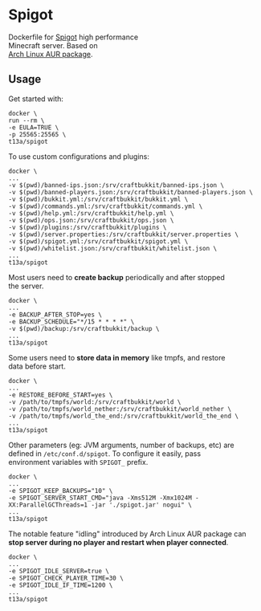 # Spigot

Dockerfile for [Spigot](https://www.spigotmc.org/) high performance  
Minecraft server. Based on  
[Arch Linux AUR package](https://aur.archlinux.org/packages/spigot/).

## Usage

Get started with:

    docker \
    run --rm \
    -e EULA=TRUE \
    -p 25565:25565 \
    t13a/spigot

To use custom configurations and plugins:

    docker \
    ...
    -v $(pwd)/banned-ips.json:/srv/craftbukkit/banned-ips.json \
    -v $(pwd)/banned-players.json:/srv/craftbukkit/banned-players.json \
    -v $(pwd)/bukkit.yml:/srv/craftbukkit/bukkit.yml \
    -v $(pwd)/commands.yml:/srv/craftbukkit/commands.yml \
    -v $(pwd)/help.yml:/srv/craftbukkit/help.yml \
    -v $(pwd)/ops.json:/srv/craftbukkit/ops.json \
    -v $(pwd)/plugins:/srv/craftbukkit/plugins \
    -v $(pwd)/server.properties:/srv/craftbukkit/server.properties \
    -v $(pwd)/spigot.yml:/srv/craftbukkit/spigot.yml \
    -v $(pwd)/whitelist.json:/srv/craftbukkit/whitelist.json \
    ...
    t13a/spigot

Most users need to **create backup** periodically and after stopped  
the server.

    docker \
    ...
    -e BACKUP_AFTER_STOP=yes \
    -e BACKUP_SCHEDULE="*/15 * * * *" \
    -v $(pwd)/backup:/srv/craftbukkit/backup \
    ...
    t13a/spigot

Some users need to **store data in memory** like tmpfs, and restore  
data before start.

    docker \
    ...
    -e RESTORE_BEFORE_START=yes \
    -v /path/to/tmpfs/world:/srv/craftbukkit/world \
    -v /path/to/tmpfs/world_nether:/srv/craftbukkit/world_nether \
    -v /path/to/tmpfs/world_the_end:/srv/craftbukkit/world_the_end \
    ...
    t13a/spigot

Other parameters (eg: JVM arguments, number of backups, etc) are  
defined in `/etc/conf.d/spigot`. To configure it easily, pass  
environment variables with `SPIGOT_` prefix.

    docker \
    ...
    -e SPIGOT_KEEP_BACKUPS="10" \
    -e SPIGOT_SERVER_START_CMD="java -Xms512M -Xmx1024M -XX:ParallelGCThreads=1 -jar './spigot.jar' nogui" \
    ...
    t13a/spigot

The notable feature "idling" introduced by Arch Linux AUR package can  
**stop server during no player and restart when player connected**.

    docker \
    ...
    -e SPIGOT_IDLE_SERVER=true \
    -e SPIGOT_CHECK_PLAYER_TIME=30 \
    -e SPIGOT_IDLE_IF_TIME=1200 \
    ...
    t13a/spigot

